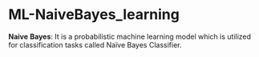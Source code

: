 # ML-NaiveBayes_learning

**Naive** **Bayes**:
It is a probabilistic machine learning model which is utilized for classification tasks called Naïve Bayes Classifier.





